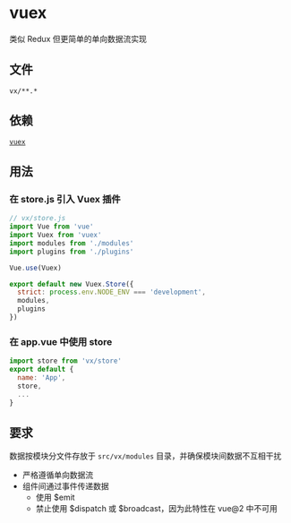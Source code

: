 # vuex

类似 Redux 但更简单的单向数据流实现

## 文件

`vx/**.*`

## 依赖

[`vuex`](https://github.com/vuejs/vuex)

## 用法

### 在 store.js 引入 Vuex 插件

``` js
// vx/store.js
import Vue from 'vue'
import Vuex from 'vuex'
import modules from './modules'
import plugins from './plugins'

Vue.use(Vuex)

export default new Vuex.Store({
  strict: process.env.NODE_ENV === 'development',
  modules,
  plugins
})
```

### 在 app.vue 中使用 store

``` js
import store from 'vx/store'
export default {
  name: 'App',
  store,
  ...
}
```

## 要求

数据按模块分文件存放于 `src/vx/modules` 目录，并确保模块间数据不互相干扰

- 严格遵循单向数据流
- 组件间通过事件传递数据
  - 使用 $emit
  - 禁止使用 $dispatch 或 $broadcast，因为此特性在 vue@2 中不可用
